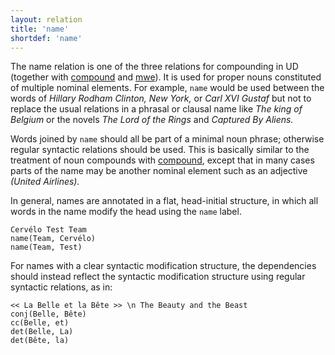 ```yaml
---
layout: relation
title: 'name'
shortdef: 'name'
---
```


The name relation is one of the three relations for compounding in UD (together
with [compound]() and [mwe]()).
It is used for proper nouns constituted of multiple nominal
elements. For example, `name` would be used between the words of
_Hillary Rodham Clinton, New York,_ or _Carl XVI Gustaf_ but not to
replace the usual relations in a phrasal or clausal name like _The
king of Belgium_ or the novels _The Lord of the Rings_ and _Captured By
Aliens._

Words joined by `name` should all be part of a minimal noun phrase;
otherwise regular syntactic relations should be used.  This is
basically similar to the treatment of noun compounds with
[compound](), except that in many cases parts of the name may be
another nominal element such as an adjective _(United Airlines)._

In general, names are annotated in a flat, head-initial structure, in
which all words in the name modify the head using the `name`
label.

~~~ sdparse
Cervélo Test Team
name(Team, Cervélo)
name(Team, Test)
~~~

For names with a clear syntactic modification structure, the dependencies should instead reflect the syntactic modification structure using regular syntactic relations, as in:

~~~ sdparse
<< La Belle et la Bête >> \n The Beauty and the Beast
conj(Belle, Bête)
cc(Belle, et)
det(Belle, La)
det(Bête, la)
~~~

